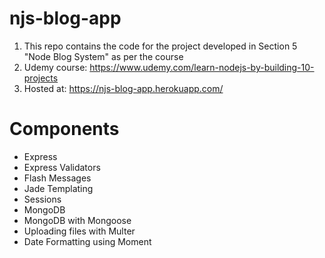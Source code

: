 # njs-blog-app

1. This repo contains the code for the project developed in Section 5 "Node Blog System" as per the course
2. Udemy course: https://www.udemy.com/learn-nodejs-by-building-10-projects
3. Hosted at: https://njs-blog-app.herokuapp.com/

# Components

* Express
* Express Validators
* Flash Messages
* Jade Templating
* Sessions
* MongoDB
* MongoDB with Mongoose
* Uploading files with Multer
* Date Formatting using Moment
